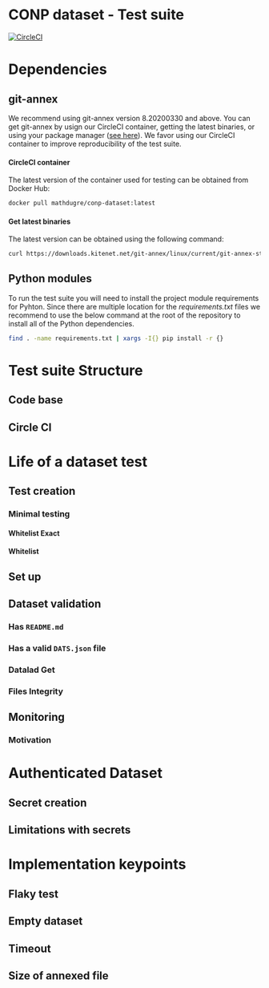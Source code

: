 # CONP dataset - Test suite

[![CircleCI](https://circleci.com/gh/CONP-PCNO/conp-dataset.svg?style=shield)](https://circleci.com/gh/CONP-PCNO/conp-dataset)

# Dependencies

## git-annex

We recommend using git-annex version 8.20200330 and above.
You can get git-annex by usign our CircleCI container, getting the latest
binaries, or using your package manager ([see here](https://git-annex.branchable.com/install/)). We favor using our CircleCI container to improve reproducibility of
the test suite.

#### CircleCI container

The latest version of the container used for testing can be obtained from Docker
Hub:

```bash
docker pull mathdugre/conp-dataset:latest
```

#### Get latest binaries

The latest version can be obtained using the following command:

```bash
curl https://downloads.kitenet.net/git-annex/linux/current/git-annex-standalone-amd64.tar.gz | tar -zxvf -
```

## Python modules

To run the test suite you will need to install the project module requirements
for Pyhton. Since there are multiple location for the _requirements.txt_ files
we recommend to use the below command at the root of the repository to install
all of the Python dependencies.

```bash
find . -name requirements.txt | xargs -I{} pip install -r {}
```

# Test suite Structure

## Code base

<!-- Utility functions -->
<!-- Template -->
<!-- Test generation -->

## Circle CI

<!-- Workflow structure -->
<!-- Level of parallism -->

# Life of a dataset test

## Test creation

### Minimal testing

<!-- Motivation (Only test required dataset) -->
<!-- Describe implementation and consequences-->

#### Whitelist Exact

<!-- Exact whitelist files -->

#### Whitelist

<!-- Whitelist files -->

## Set up

<!-- Motivation (Avoid global test failure + reduce execution time) -->
<!-- Autouse fixture -->

## Dataset validation

### Has `README.md`

<!-- Motivation -->
<!-- Contains file -->

### Has a valid `DATS.json` file

<!-- Motivation -->
<!-- Contains file -->
<!-- DATS validator -->

### Datalad Get

<!-- Motivation -->
<!-- authentication (Secret limitations) (Section on authenticated dataset) -->
<!-- n files form sub-sample to avoid timeout -->
<!-- datalad get %FILENAME -->

### Files Integrity

<!-- Motivation -->
<!-- git-annex fsck on all files -->

## Monitoring

### Motivation

<!-- Dataset still work -->
<!-- Last time dataset worked -->
<!-- Integration in CONP-Portal -->

# Authenticated Dataset

<!-- What should be done prior the tests -->

## Secret creation

<!-- useing project_name2env -->
<!-- Add them into CircleCI/TravisCI -->

## Limitations with secrets

<!-- Limitations -->
<!-- Work around by setting up secret in your personnal CircleCI -->

# Implementation keypoints

## Flaky test

<!-- Motivation () -->
<!-- Maximum retry -->
<!-- Lock datalad install -->
<!-- Delay between retrys -->

## Empty dataset

<!-- No file in annex -->

## Timeout

<!-- CircleCI timeout -->
<!-- Download timeout -->

## Size of annexed file

<!-- Motivation -->
<!-- INFINITY if not able to retrieve -->
